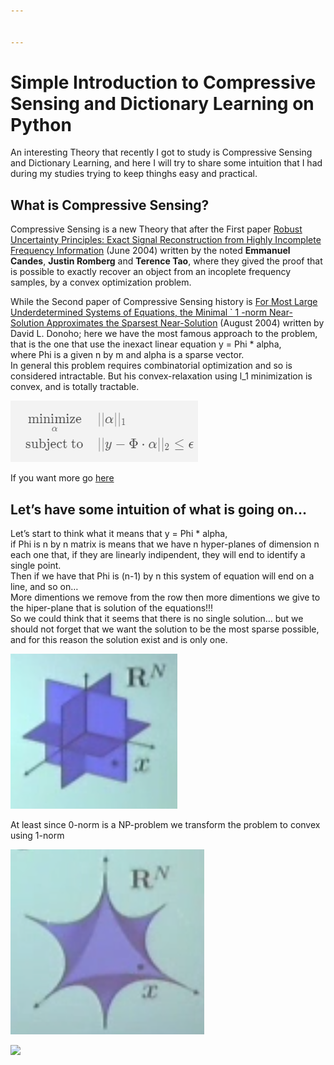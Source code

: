 ```yaml
---


---
```


<h1 id="simple-introduction-to-compressive-sensing-and-dictionary-learning-on-python">Simple Introduction to Compressive Sensing and Dictionary Learning on Python</h1>
<p>An interesting Theory that recently I got to study is Compressive Sensing and Dictionary Learning, and here I will try to share some intuition that I had during my studies trying to keep thinghs easy and practical.</p>
<h2 id="what-is-compressive-sensing">What is Compressive Sensing?</h2>
<p>Compressive Sensing is a new Theory that after the First paper  <a href="http://statweb.stanford.edu/~candes/papers/ExactRecovery.pdf">Robust Uncertainty Principles: Exact Signal Reconstruction from Highly Incomplete Frequency Information</a> (June 2004) written by the noted <strong>Emmanuel Candes</strong>, <strong>Justin Romberg</strong> and <strong>Terence Tao</strong>, where they gived the proof that is possible to exactly recover an object from an incoplete frequency samples, by a convex optimization problem.</p>
<p>While the Second paper of Compressive Sensing history is <a href="http://statweb.stanford.edu/~donoho/Reports/2004/l1l0approx.pdf">For Most Large Underdetermined Systems of Equations, the Minimal ` 1 -norm Near-Solution Approximates the Sparsest Near-Solution</a> (August 2004) written by David L. Donoho; here we have the most famous approach to the problem, that is the one that use the inexact linear equation y = Phi * alpha,<br>
where Phi is a given n by m  and alpha is a sparse vector.<br>
In general this problem requires combinatorial optimization and so is considered intractable. But his convex-relaxation using l_1 minimization is convex, and is totally tractable.</p>
<p><img src="image/obj_fun.png?raw=true" alt=""></p>
<p>If you want more go <a href="https://www.quora.com/What-are-the-seminal-papers-on-compressed-sensing">here </a></p>
<h2 id="lets-have-some-intuition-of-what-is-going-on....">Let’s have some intuition of what is going on…</h2>
<p>Let’s start to think what it means that y = Phi * alpha,<br>
if Phi is n by n matrix is means that we have n hyper-planes of dimension n each one that, if they are linearly indipendent, they will end to identify a single point.<br>
Then if we have that Phi is (n-1) by n this system of equation will end on a line, and so on…<br>
More dimentions we remove from the row then more dimentions we give to the hiper-plane that is solution of the equations!!!<br>
So we could think that it seems that there is no single solution… but we should not forget that we want the solution to be the most sparse possible, and for this reason the solution exist and is only one.</p>
<p><img src="image/spaziosparso.png" alt="Sparse space"></p>
<p>At least since 0-norm is a NP-problem we transform the problem to convex using 1-norm</p>
<p><img src="image/normaP.png" alt="Norm p with p < 1"></p>

  <img src="/cgi-bin/mimetex.cgi?
    x=\frac{-b\pm\sqrt{b^2-4ac}}{2a}">
